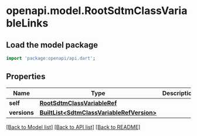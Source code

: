 # openapi.model.RootSdtmClassVariableLinks

## Load the model package
```dart
import 'package:openapi/api.dart';
```

## Properties
Name | Type | Description | Notes
------------ | ------------- | ------------- | -------------
**self** | [**RootSdtmClassVariableRef**](RootSdtmClassVariableRef.md) |  | [optional] 
**versions** | [**BuiltList&lt;SdtmClassVariableRefVersion&gt;**](SdtmClassVariableRefVersion.md) |  | [optional] 

[[Back to Model list]](../README.md#documentation-for-models) [[Back to API list]](../README.md#documentation-for-api-endpoints) [[Back to README]](../README.md)


